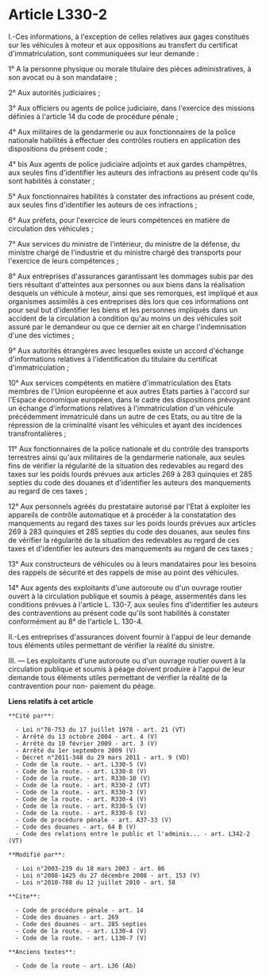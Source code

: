 # Article L330-2

I.-Ces informations, à l'exception de celles relatives aux gages constitués sur les véhicules à moteur et aux oppositions au
transfert du certificat d'immatriculation, sont communiquées sur leur demande : 

1° A la personne physique ou morale titulaire des pièces administratives, à son avocat ou à son mandataire ; 

2° Aux autorités judiciaires ; 

3° Aux officiers ou agents de police judiciaire, dans l'exercice des missions définies à l'article 14 du code de procédure
pénale ; 

4° Aux militaires de la gendarmerie ou aux fonctionnaires de la police nationale habilités à effectuer des contrôles routiers
en application des dispositions du présent code ; 

4° bis Aux agents de police judiciaire adjoints et aux gardes champêtres, aux seules fins d'identifier les auteurs des
infractions au présent code qu'ils sont habilités à constater ; 

5° Aux fonctionnaires habilités à constater des infractions au présent code, aux seules fins d'identifier les auteurs de ces
infractions ; 

6° Aux préfets, pour l'exercice de leurs compétences en matière de circulation des véhicules ; 

7° Aux services du ministre de l'intérieur, du ministre de la défense, du ministre chargé de l'industrie et du ministre
chargé des transports pour l'exercice de leurs compétences ; 

8° Aux entreprises d'assurances garantissant les dommages subis par des tiers résultant d'atteintes aux personnes ou aux
biens dans la réalisation desquels un véhicule à moteur, ainsi que ses remorques, est impliqué et aux organismes assimilés à
ces entreprises dès lors que ces informations ont pour seul but d'identifier les biens et les personnes impliqués dans un
accident de la circulation à condition qu'au moins un des véhicules soit assuré par le demandeur ou que ce dernier ait en
charge l'indemnisation d'une des victimes ; 

9° Aux autorités étrangères avec lesquelles existe un accord d'échange d'informations relatives à l'identification du
titulaire du certificat d'immatriculation ; 

10° Aux services compétents en matière d'immatriculation des Etats membres de l'Union européenne et aux autres Etats parties
à l'accord sur l'Espace économique européen, dans le cadre des dispositions prévoyant un échange d'informations relatives à
l'immatriculation d'un véhicule précédemment immatriculé dans un autre de ces Etats, ou au titre de la répression de la
criminalité visant les véhicules et ayant des incidences transfrontalières ; 

11° Aux fonctionnaires de la police nationale et du contrôle des transports terrestres ainsi qu'aux militaires de la
gendarmerie nationale, aux seules fins de vérifier la régularité de la situation des redevables au regard des taxes sur les
poids lourds prévues aux articles 269 à 283 quinquies et 285 septies du code des douanes et d'identifier les auteurs des
manquements au regard de ces taxes ; 

12° Aux personnels agréés du prestataire autorisé par l'Etat à exploiter les appareils de contrôle automatique et à procéder
à la constatation des manquements au regard des taxes sur les poids lourds prévues aux articles 269 à 283 quinquies et 285
septies du code des douanes, aux seules fins de vérifier la régularité de la situation des redevables au regard de ces taxes
et d'identifier les auteurs des manquements au regard de ces taxes ; 

13° Aux constructeurs de véhicules ou à leurs mandataires pour les besoins des rappels de sécurité et des rappels de mise au
point des véhicules. 

14° Aux agents des exploitants d'une autoroute ou d'un ouvrage routier ouvert à la circulation publique et soumis à péage,
assermentés dans les conditions prévues à l'article L. 130-7, aux seules fins d'identifier les auteurs des contraventions au
présent code qu'ils sont habilités à constater conformément au 8° de l'article L. 130-4. 

II.-Les entreprises d'assurances doivent fournir à l'appui de leur demande tous éléments utiles permettant de vérifier la
réalité du sinistre. 

III. ― Les exploitants d'une autoroute ou d'un ouvrage routier ouvert à la circulation publique et soumis à péage doivent
produire à l'appui de leur demande tous éléments utiles permettant de vérifier la réalité de la contravention pour non-
paiement du péage.

**Liens relatifs à cet article**

	**Cité par**:

	  - Loi n°78-753 du 17 juillet 1978 - art. 21 (VT)
	  - Arrêté du 13 octobre 2004 - art. 4 (V)
	  - Arrêté du 10 février 2009 - art. 3 (V)
	  - Arrêté du 1er septembre 2009 (V)
	  - Décret n°2011-348 du 29 mars 2011 - art. 9 (VD)
	  - Code de la route. - art. L330-5 (V)
	  - Code de la route. - art. L330-8 (V)
	  - Code de la route. - art. R330-10 (V)
	  - Code de la route. - art. R330-2 (VT)
	  - Code de la route. - art. R330-3 (V)
	  - Code de la route. - art. R330-4 (V)
	  - Code de la route. - art. R330-5 (V)
	  - Code de la route. - art. R330-6 (V)
	  - Code de procédure pénale - art. A37-33 (V)
	  - Code des douanes - art. 64 B (V)
	  - Code des relations entre le public et l'adminis... - art. L342-2 (VT)

	**Modifié par**:

	  - Loi n°2003-239 du 18 mars 2003 - art. 86
	  - Loi n°2008-1425 du 27 décembre 2008 - art. 153 (V)
	  - Loi n°2010-788 du 12 juillet 2010 - art. 58

	**Cite**:

	  - Code de procédure pénale - art. 14
	  - Code des douanes - art. 269
	  - Code des douanes - art. 285 septies
	  - Code de la route. - art. L130-4 (V)
	  - Code de la route. - art. L130-7 (V)

	**Anciens textes**:

	  - Code de la route - art. L36 (Ab)
